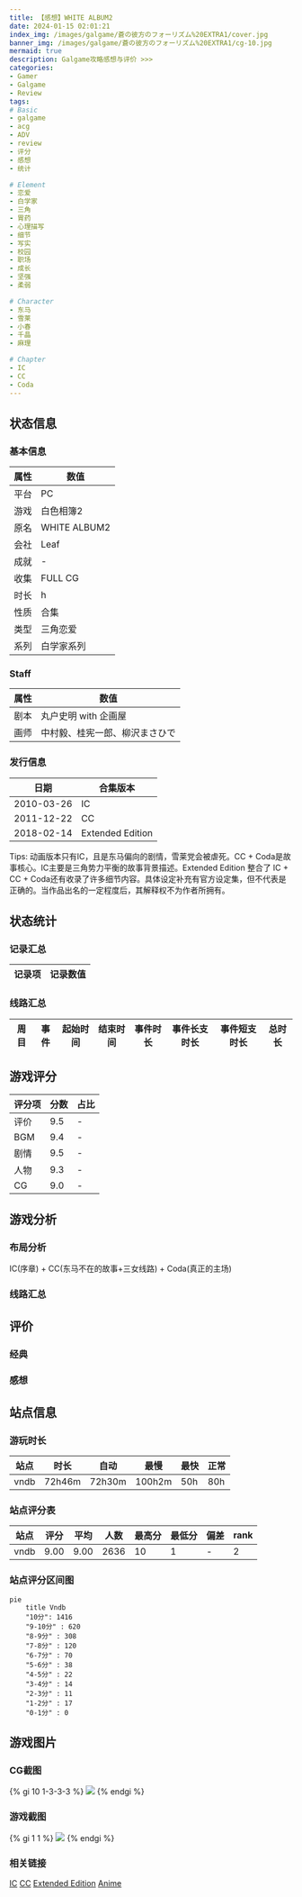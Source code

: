 ```yaml
---
title: 【感想】WHITE ALBUM2
date: 2024-01-15 02:01:21
index_img: /images/galgame/蒼の彼方のフォーリズム%20EXTRA1/cover.jpg
banner_img: /images/galgame/蒼の彼方のフォーリズム%20EXTRA1/cg-10.jpg
mermaid: true
description: Galgame攻略感想与评价 >>> 
categories:
- Gamer
- Galgame
- Review
tags:
# Basic
- galgame
- acg
- ADV
- review
- 评分
- 感想
- 统计

# Element
- 恋爱
- 白学家
- 三角
- 胃药
- 心理描写
- 细节
- 写实
- 校园
- 职场
- 成长
- 坚强
- 柔弱

# Character
- 东马
- 雪莱
- 小春
- 千晶
- 麻理

# Chapter
- IC
- CC
- Coda
---
```


## 状态信息
### 基本信息
| 属性 | 数值 |
| --- | --- |
| 平台 | PC |
| 游戏 | 白色相簿2 |
| 原名 | WHITE ALBUM2 |
| 会社 | Leaf |
| 成就 | - |
| 收集 | FULL CG |
| 时长 | h |
| 性质 | 合集 |
| 类型 | 三角恋爱 |
| 系列 | 白学家系列 |

### Staff
| 属性 | 数值 |
| --- | --- |
| 剧本 | 丸户史明 with 企画屋 |
| 画师 | 中村毅、桂宪一郎、柳沢まさひで |

### 发行信息
| 日期 | 合集版本 |
| --- | --- |
| 2010-03-26 | IC |
| 2011-12-22 | CC |
| 2018-02-14 | Extended Edition |

Tips: 动画版本只有IC，且是东马偏向的剧情，雪莱党会被虐死。CC + Coda是故事核心。IC主要是三角势力平衡的故事背景描述。Extended Edition 整合了 IC + CC + Coda还有收录了许多细节内容。具体设定补充有官方设定集，但不代表是正确的。当作品出名的一定程度后，其解释权不为作者所拥有。

## 状态统计
### 记录汇总
| 记录项 | 记录数值 |
| --- | --- |

### 线路汇总
| 周目 | 事件 | 起始时间 | 结束时间 | 事件时长 | 事件长支时长 | 事件短支时长 | 总时长 |
| --- | --- | --- | --- | --- | --- | --- | --- |


## 游戏评分
| 评分项 | 分数 | 占比 |
| --- | --- | --- |
| 评价 | 9.5 | - |
| BGM | 9.4 | - |
| 剧情 | 9.5 | - |
| 人物 | 9.3 | - |
| CG | 9.0 | - |


## 游戏分析
### 布局分析
IC(序章) + CC(东马不在的故事+三女线路) + Coda(真正的主场)

### 线路汇总


## 评价
### 经典


### 感想


## 站点信息
### 游玩时长
| 站点 | 时长 | 自动 | 最慢 | 最快 | 正常 |
| --- | --- | --- | --- | --- | --- | 
| vndb | 72h46m | 72h30m | 100h2m | 50h | 80h |

### 站点评分表
| 站点 | 评分 | 平均 | 人数 | 最高分 | 最低分 | 偏差 | rank |
| --- | --- | --- | --- | --- | --- | --- | --- |
| vndb | 9.00 | 9.00 | 2636 | 10 | 1 | - | 2 |

### 站点评分区间图
```mermaid
pie
    title Vndb
    "10分": 1416
    "9-10分" : 620
    "8-9分" : 308
    "7-8分" : 120
    "6-7分" : 70
    "5-6分" : 38
    "4-5分" : 22
    "3-4分" : 14
    "2-3分" : 11
    "1-2分" : 17
    "0-1分" : 0
```

## 游戏图片
### CG截图
{% gi 10 1-3-3-3 %}
![](/images/galgame/蒼の彼方のフォーリズム%20EXTRA1/cg-1.jpg)
{% endgi %}

### 游戏截图
{% gi 1 1 %}
![](/images/galgame/蒼の彼方のフォーリズム%20EXTRA1/cover.jpg)
{% endgi %}

### 相关链接
[IC](https://leaf.aquaplus.jp/product/wa2ic/)
[CC](https://leaf.aquaplus.jp/product/wa2cc/)
[Extended Edition](https://leaf.aquaplus.jp/product/wa2cc/product.html#wa2ex)
[Anime](http://whitealbum2.jp/)